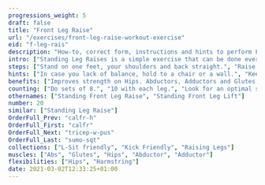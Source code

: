 ```yaml
---
progressions_weight: 5
draft: false
title: "Front Leg Raise"
url: "/exercises/front-leg-raise-workout-exercise"
eid: "f-leg-rais"
description: "How-to, correct form, instructions and hints to perform Front Leg Raise. Similar exercises and video demo"
intro: ["Standing Leg Raises is a simple exercise that can be done everywhere. Focused on your legs, its easy enough to do without preparation, yet hard to do repeatedly.."]
steps: ["Stand on one feet, your shoulders and back straight.", "Raise one leg to the front, until it is parallel to the ground.", "Wait a few seconds on that position.", "Bring the leg back down. This is one repetition."]
hints: ["In case you lack of balance, hold to a chair or a wall.", "Keep your body stable. Only the leg should move."]
benefits: ["Improves strength on Hips. Abductors, Adductors and Glutes.", "Improves balance."]
counting: ["Do sets of 8.", "10 with each leg.", "Look for an optimal situation to repeat this exercise, such as when entering your home-office."]
othernames: ["Standing Front Leg Raise", "Standing Front Leg Lift"]
number: 20
similar: ["Standing Leg Raise"]
OrderFull_Prev: "calfr-h"
OrderFull_First: "calfr"
OrderFull_Next: "tricep-w-pus"
OrderFull_Last: "sumo-sqt"
collections: ["L-Sit friendly", "Kick Friendly", "Raising Legs"]
muscles: ["Abs", "Glutes", "Hips", "Abductor", "Adductor"]
flexibilities: ["Hips", "Harmstring"]
date: 2021-03-02T12:33:25+01:00
---
```

